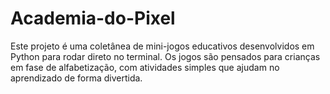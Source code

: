 # Academia-do-Pixel
Este projeto é uma coletânea de mini-jogos educativos desenvolvidos em Python para rodar direto no terminal. Os jogos são pensados para crianças em fase de alfabetização, com atividades simples que ajudam no aprendizado de forma divertida.
